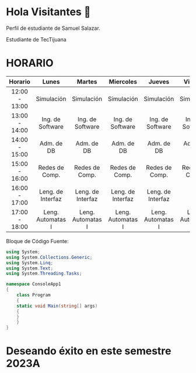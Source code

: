 # Hola Visitantes 👋

Perfil de estudiante de Samuel Salazar.

Estudiante de TecTijuana

# HORARIO
| Horario        | Lunes             | Martes            | Miercoles         | Jueves            | Viernes           |
|:--------------:|:-----------------:|:-----------------:|:-----------------:|:-----------------:|:-----------------:|
| 12:00 - 13:00  | Simulación        | Simulación        | Simulación        | Simulación        | Simulación        |
| 13:00 - 14:00  | Ing. de Software  | Ing. de Software  | Ing. de Software  | Ing. de Software  | Ing. de Software  |
| 14:00 - 15:00  | Adm. de DB        | Adm. de DB        | Adm. de DB        | Adm. de DB        | Adm. de DB        |
| 15:00 - 16:00  | Redes de Comp.    | Redes de Comp.    | Redes de Comp.    | Redes de Comp.    | Redes de Comp.    |
| 16:00 - 17:00  | Leng. de Interfaz | Leng. de Interfaz | Leng. de Interfaz | Leng. de Interfaz |                   |
| 17:00 - 18:00  | Leng. Automatas I | Leng. Automatas I | Leng. Automatas I | Leng. Automatas I | Leng. Automatas I |

Bloque de Código Fuente:


```csharp
using System;
using System.Collections.Generic;
using System.Linq;
using System.Text;
using System.Threading.Tasks;

namespace ConsoleApp1
{
    class Program
    {
    static void Main(string[] args)
    {
    }
    }
}
```
# Deseando éxito en este semestre 2023A
